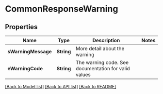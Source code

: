 # CommonResponseWarning

## Properties
Name | Type | Description | Notes
------------ | ------------- | ------------- | -------------
**sWarningMessage** | **String** | More detail about the warning | 
**eWarningCode** | **String** | The warning code. See documentation for valid values | 

[[Back to Model list]](../README.md#documentation-for-models) [[Back to API list]](../README.md#documentation-for-api-endpoints) [[Back to README]](../README.md)


